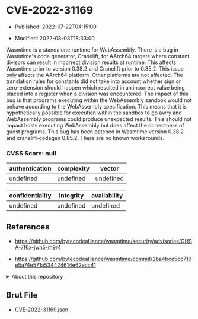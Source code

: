 # CVE-2022-31169

- Published: 2022-07-22T04:15:00

- Modified: 2022-08-03T18:33:00

Wasmtime is a standalone runtime for WebAssembly. There is a bug in Wasmtime's code generator, Cranelift, for AArch64 targets where constant divisors can result in incorrect division results at runtime. This affects Wasmtime prior to version 0.38.2 and Cranelift prior to 0.85.2. This issue only affects the AArch64 platform. Other platforms are not affected. The translation rules for constants did not take into account whether sign or zero-extension should happen which resulted in an incorrect value being placed into a register when a division was encountered. The impact of this bug is that programs executing within the WebAssembly sandbox would not behave according to the WebAssembly specification. This means that it is hypothetically possible for execution within the sandbox to go awry and WebAssembly programs could produce unexpected results. This should not impact hosts executing WebAssembly but does affect the correctness of guest programs. This bug has been patched in Wasmtime version 0.38.2 and cranelift-codegen 0.85.2. There are no known workarounds.

### CVSS Score: **null**

| authentication | complexity | vector |
| --- | --- | --- |
| undefined | undefined | undefined |

| confidentiality | integrity | availability |
| --- | --- | --- |
| undefined | undefined | undefined |

## References

* https://github.com/bytecodealliance/wasmtime/security/advisories/GHSA-7f6x-jwh5-m9r4

* https://github.com/bytecodealliance/wasmtime/commit/2ba4bce5cc719e5a74e571a534424614e62ecc41

<details>
<summary>About this repository</summary> 

  This repository is part of the project [Live Hack CVE](https://github.com/Live-Hack-CVE). Main website can be found [www.live-hack.org](https://www.live-hack.org) 
  
  Made by [Sn0wAlice](https://github.com/Sn0wAlice) for the people that care about security and need to have a feed of the latest CVEs. Hope you enjoy it, don't forget to star the repo and follow me on [Twitter](https://twitter.com/Sn0wAlice) and [Github](https://github.com/Sn0wAlice). And that is my [personnal website](https://www.alice-snow.me/)

  - [Home Page](https://github.com/Live-Hack-CVE)
  - [Framework](https://github.com/Live-Hack-CVE/cve-framework)
  - [CVE database](https://github.com/Live-Hack-CVE/full_database)
  - [Changelog](https://github.com/Live-Hack-CVE/Changelog)
</details>

## Brut File

* [CVE-2022-31169.json](https://raw.githubusercontent.com/Live-Hack-CVE/full_database/main/cves/2022/CVE-2022-31169.json)

